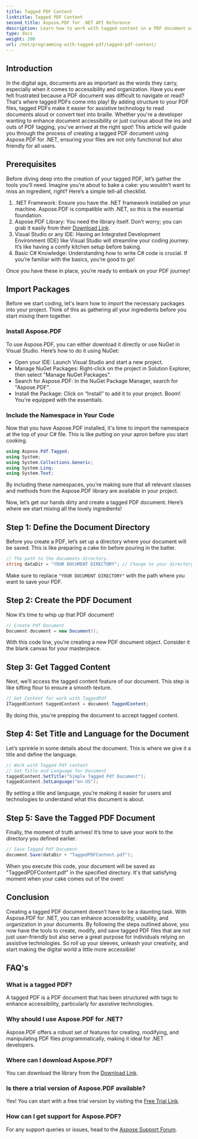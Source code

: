 ```yaml
---
title: Tagged PDF Content
linktitle: Tagged PDF Content
second_title: Aspose.PDF for .NET API Reference
description: Learn how to work with tagged content in a PDF document with Aspose.PDF for .NET. A step-by-step guide to using tags.
type: docs
weight: 200
url: /net/programming-with-tagged-pdf/tagged-pdf-content/
---
```

## Introduction

In the digital age, documents are as important as the words they carry, especially when it comes to accessibility and organization. Have you ever felt frustrated because a PDF document was difficult to navigate or read? That's where tagged PDFs come into play! By adding structure to your PDF files, tagged PDFs make it easier for assistive technology to read documents aloud or convert text into braille. Whether you're a developer wanting to enhance document accessibility or just curious about the ins and outs of PDF tagging, you've arrived at the right spot! This article will guide you through the process of creating a tagged PDF document using Aspose.PDF for .NET, ensuring your files are not only functional but also friendly for all users.

## Prerequisites

Before diving deep into the creation of your tagged PDF, let’s gather the tools you’ll need. Imagine you’re about to bake a cake: you wouldn’t want to miss an ingredient, right? Here’s a simple tell-all checklist.

1. .NET Framework: Ensure you have the .NET framework installed on your machine. Aspose.PDF is compatible with .NET, so this is the essential foundation.
2. Aspose.PDF Library: You need the library itself. Don’t worry; you can grab it easily from their [Download Link](https://releases.aspose.com/pdf/net/).
3. Visual Studio or any IDE: Having an Integrated Development Environment (IDE) like Visual Studio will streamline your coding journey. It’s like having a comfy kitchen setup before baking.
4. Basic C# Knowledge: Understanding how to write C# code is crucial. If you’re familiar with the basics, you’re good to go!

Once you have these in place, you’re ready to embark on your PDF journey!

## Import Packages

Before we start coding, let's learn how to import the necessary packages into your project. Think of this as gathering all your ingredients before you start mixing them together.

### Install Aspose.PDF

To use Aspose.PDF, you can either download it directly or use NuGet in Visual Studio. Here’s how to do it using NuGet:

- Open your IDE: Launch Visual Studio and start a new project.
- Manage NuGet Packages: Right-click on the project in Solution Explorer, then select "Manage NuGet Packages".
- Search for Aspose.PDF: In the NuGet Package Manager, search for "Aspose.PDF".
- Install the Package: Click on “Install” to add it to your project. Boom! You're equipped with the essentials.

### Include the Namespace in Your Code

Now that you have Aspose.PDF installed, it's time to import the namespace at the top of your C# file. This is like putting on your apron before you start cooking.

```csharp
using Aspose.Pdf.Tagged;
using System;
using System.Collections.Generic;
using System.Linq;
using System.Text;
```

By including these namespaces, you’re making sure that all relevant classes and methods from the Aspose.PDF library are available in your project.

Now, let’s get our hands dirty and create a tagged PDF document. Here’s where we start mixing all the lovely ingredients!

## Step 1: Define the Document Directory

Before you create a PDF, let’s set up a directory where your document will be saved. This is like preparing a cake tin before pouring in the batter.

```csharp
// The path to the documents directory.
string dataDir = "YOUR DOCUMENT DIRECTORY"; // Change to your directory path
```

Make sure to replace `"YOUR DOCUMENT DIRECTORY"` with the path where you want to save your PDF. 

## Step 2: Create the PDF Document

Now it’s time to whip up that PDF document! 

```csharp
// Create Pdf Document
Document document = new Document();
```

With this code line, you’re creating a new PDF document object. Consider it the blank canvas for your masterpiece.

## Step 3: Get Tagged Content

Next, we’ll access the tagged content feature of our document. This step is like sifting flour to ensure a smooth texture.

```csharp
// Get Content for work with TaggedPdf
ITaggedContent taggedContent = document.TaggedContent;
```

By doing this, you're prepping the document to accept tagged content.

## Step 4: Set Title and Language for the Document

Let’s sprinkle in some details about the document. This is where we give it a title and define the language. 

```csharp
// Work with Tagged Pdf content
// Set Title and Language for Document
taggedContent.SetTitle("Simple Tagged Pdf Document");
taggedContent.SetLanguage("en-US");
```

By setting a title and language, you’re making it easier for users and technologies to understand what this document is about.

## Step 5: Save the Tagged PDF Document

Finally, the moment of truth arrives! It’s time to save your work to the directory you defined earlier.

```csharp
// Save Tagged Pdf Document
document.Save(dataDir + "TaggedPDFContent.pdf");
```

When you execute this code, your document will be saved as "TaggedPDFContent.pdf" in the specified directory. It's that satisfying moment when your cake comes out of the oven!

## Conclusion

Creating a tagged PDF document doesn’t have to be a daunting task. With Aspose.PDF for .NET, you can enhance accessibility, usability, and organization in your documents. By following the steps outlined above, you now have the tools to create, modify, and save tagged PDF files that are not just user-friendly but also serve a great purpose for individuals relying on assistive technologies. So roll up your sleeves, unleash your creativity, and start making the digital world a little more accessible!

## FAQ's

### What is a tagged PDF?
A tagged PDF is a PDF document that has been structured with tags to enhance accessibility, particularly for assistive technologies.

### Why should I use Aspose.PDF for .NET?
Aspose.PDF offers a robust set of features for creating, modifying, and manipulating PDF files programmatically, making it ideal for .NET developers.

### Where can I download Aspose.PDF?
You can download the library from the [Download Link](https://releases.aspose.com/pdf/net/).

### Is there a trial version of Aspose.PDF available?
Yes! You can start with a free trial version by visiting the [Free Trial Link](https://releases.aspose.com/).

### How can I get support for Aspose.PDF?
For any support queries or issues, head to the [Aspose Support Forum](https://forum.aspose.com/c/pdf/10).
